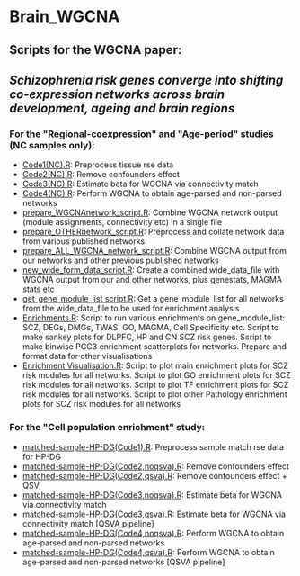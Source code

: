 # Brain_WGCNA
## Scripts for the WGCNA paper: 
## *Schizophrenia risk genes converge into shifting co-expression networks across brain development, ageing and brain regions*

### For the "Regional-coexpression" and "Age-period" studies (NC samples only): 
* [Code1(NC).R](Code1(NC).R): Preprocess tissue rse data
* [Code2(NC).R](Code2(NC).R): Remove confounders effect
* [Code3(NC).R](Code3(NC).R): Estimate beta for WGCNA via connectivity match
* [Code4(NC).R](Code4(NC).R): Perform WGCNA to obtain age-parsed and non-parsed networks 
* [prepare_WGCNAnetwork_script.R](combine/prepare_WGCNAnetwork_script.R): Combine WGCNA network output (module assignments, connectivity etc) in a single file
* [prepare_OTHERnetwork_script.R](combine/prepare_OTHERnetwork_script.R): Preprocess and collate network data from various published networks
* [prepare_ALL_WGCNA_network_script.R](combine/prepare_ALL_WGCNA_network_script.R): Combine WGCNA output from our networks and other previous published networks
* [new_wide_form_data_script.R](combine/new_wide_form_data_script.R): Create a combined wide_data_file with WGCNA output from our and other networks, plus genestats, MAGMA stats etc
* [get_gene_module_list script.R](combine/get_gene_module_list%20script.R): Get a gene_module_list for all networks from the wide_data_file to be used for enrichment analysis
* [Enrichments.R](enrich_and_plot/Enrichments.R): Script to run various enrichments on gene_module_list: SCZ, DEGs, DMGs, TWAS, GO, MAGMA, Cell Specificity etc. Script to make sankey plots for DLPFC, HP and CN SCZ risk genes. Script to make binwise PGC3 enrichment scatterplots for networks. Prepare and format data for other visualisations
* [Enrichment Visualisation.R](enrich_and_plot/Enrichment%20Visualisation.R): Script to plot main enrichment plots for SCZ risk modules for all networks. Script to plot GO enrichment plots for SCZ risk modules for all networks. Script to plot TF enrichment plots for SCZ risk modules for all networks. Script to plot other Pathology enrichment plots for SCZ risk modules for all networks

### For the "Cell population enrichment" study:
* [matched-sample-HP-DG(Code1).R](cell_population_enrichment/matched-sample-HP-DG(Code1).R): Preprocess sample match rse data for HP-DG
* [matched-sample-HP-DG(Code2,noqsva).R](cell_population_enrichment/matched-sample-HP-DG(Code2%2Cnoqsva).R): Remove confounders effect
* [matched-sample-HP-DG(Code2,qsva).R](cell_population_enrichment/matched-sample-HP-DG(Code2%2Cqsva).R):  Remove confounders effect + QSV
* [matched-sample-HP-DG(Code3,noqsva).R](cell_population_enrichment/matched-sample-HP-DG(Code3%2Cnoqsva).R): Estimate beta for WGCNA via connectivity match 
* [matched-sample-HP-DG(Code3,qsva).R](cell_population_enrichment/matched-sample-HP-DG(Code3%2Cqsva).R): Estimate beta for WGCNA via connectivity match [QSVA pipeline]
* [matched-sample-HP-DG(Code4,noqsva).R](cell_population_enrichment/matched-sample-HP-DG(Code4%2Cnoqsva).R): Perform WGCNA to obtain age-parsed and non-parsed networks
* [matched-sample-HP-DG(Code4,qsva).R](cell_population_enrichment/matched-sample-HP-DG(Code4%2Cqsva).R): Perform WGCNA to obtain age-parsed and non-parsed networks [QSVA pipeline]
